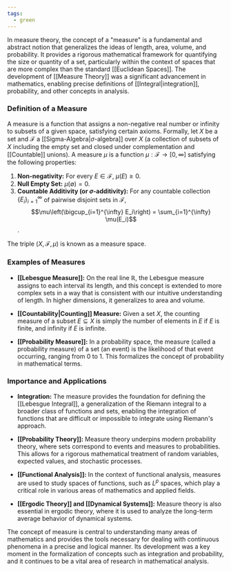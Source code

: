 ```yaml
---
tags:
  - green
---
```


In measure theory, the concept of a "measure" is a fundamental and abstract notion that generalizes the ideas of length, area, volume, and probability. It provides a rigorous mathematical framework for quantifying the size or quantity of a set, particularly within the context of spaces that are more complex than the standard [[Euclidean Spaces]]. The development of [[Measure Theory]] was a significant advancement in mathematics, enabling precise definitions of [[Integral|integration]], probability, and other concepts in analysis.

### Definition of a Measure

A measure is a function that assigns a non-negative real number or infinity to subsets of a given space, satisfying certain axioms. Formally, let $X$ be a set and $\mathcal{F}$ a [[Sigma-Algebra|$\sigma$-algebra]] over $X$ (a collection of subsets of $X$ including the empty set and closed under complementation and [[Countable]] unions). A measure $\mu$ is a function $\mu: \mathcal{F} \to [0, \infty]$ satisfying the following properties:

1. **Non-negativity:** For every $E \in \mathcal{F}$, $\mu(E) \geq 0$.
2. **Null Empty Set:** $\mu(\emptyset) = 0$.
3. **Countable Additivity (or $\sigma$-additivity):** For any countable collection $\{E_i\}_{i=1}^{\infty}$ of pairwise disjoint sets in $\mathcal{F}$, $$\mu\left(\bigcup_{i=1}^{\infty} E_i\right) = \sum_{i=1}^{\infty} \mu(E_i)$$.

The triple $(X, \mathcal{F}, \mu)$ is known as a measure space.

### Examples of Measures

- **[[Lebesgue Measure]]:** On the real line $\mathbb{R}$, the Lebesgue measure assigns to each interval its length, and this concept is extended to more complex sets in a way that is consistent with our intuitive understanding of length. In higher dimensions, it generalizes to area and volume.

- **[[Countability|Counting]] Measure:** Given a set $X$, the counting measure of a subset $E \subseteq X$ is simply the number of elements in $E$ if $E$ is finite, and infinity if $E$ is infinite.

- **[[Probability Measure]]:** In a probability space, the measure (called a probability measure) of a set (an event) is the likelihood of that event occurring, ranging from 0 to 1. This formalizes the concept of probability in mathematical terms.

### Importance and Applications

- **Integration:** The measure provides the foundation for defining the [[Lebesgue Integral]], a generalization of the Riemann integral to a broader class of functions and sets, enabling the integration of functions that are difficult or impossible to integrate using Riemann's approach.

- **[[Probability Theory]]:** Measure theory underpins modern probability theory, where sets correspond to events and measures to probabilities. This allows for a rigorous mathematical treatment of random variables, expected values, and stochastic processes.

- **[[Functional Analysis]]:** In the context of functional analysis, measures are used to study spaces of functions, such as $L^p$ spaces, which play a critical role in various areas of mathematics and applied fields.

- **[[Ergodic Theory]] and [[Dynamical Systems]]:** Measure theory is also essential in ergodic theory, where it is used to analyze the long-term average behavior of dynamical systems.

The concept of measure is central to understanding many areas of mathematics and provides the tools necessary for dealing with continuous phenomena in a precise and logical manner. Its development was a key moment in the formalization of concepts such as integration and probability, and it continues to be a vital area of research in mathematical analysis.